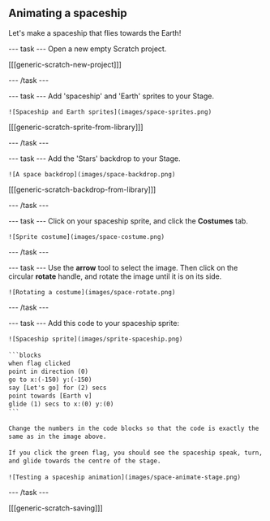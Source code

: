 ## Animating a spaceship

Let's make a spaceship that flies towards the Earth!

--- task ---
Open a new empty Scratch project.

[[[generic-scratch-new-project]]]

--- /task ---

--- task ---
Add 'spaceship' and 'Earth' sprites to your Stage.

    ![Spaceship and Earth sprites](images/space-sprites.png)

[[[generic-scratch-sprite-from-library]]]

--- /task ---

--- task ---
Add the 'Stars' backdrop to your Stage.

    ![A space backdrop](images/space-backdrop.png)

[[[generic-scratch-backdrop-from-library]]]

--- /task ---

--- task ---
Click on your spaceship sprite, and click the **Costumes** tab.

	![Sprite costume](images/space-costume.png)

--- /task ---

--- task ---
Use the **arrow** tool to select the image. Then click on the circular **rotate** handle, and rotate the image until it is on its side.

    ![Rotating a costume](images/space-rotate.png)

--- /task ---

--- task ---
Add this code to your spaceship sprite:

    ![Spaceship sprite](images/sprite-spaceship.png)

    ```blocks
    when flag clicked
    point in direction (0)
    go to x:(-150) y:(-150)
    say [Let's go] for (2) secs
    point towards [Earth v]
    glide (1) secs to x:(0) y:(0)
    ```

    Change the numbers in the code blocks so that the code is exactly the same as in the image above.

    If you click the green flag, you should see the spaceship speak, turn, and glide towards the centre of the stage.

    ![Testing a spaceship animation](images/space-animate-stage.png)
--- /task ---

[[[generic-scratch-saving]]]
